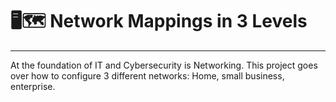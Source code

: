 # 🖥️🗺️ Network Mappings in 3 Levels
------

At the foundation of IT and Cybersecurity is Networking. This project goes over how to configure 3 different networks: Home, small business, enterprise.
